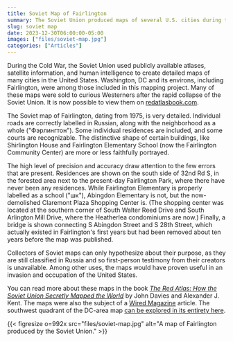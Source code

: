 ```yaml
---
title: Soviet Map of Fairlington
summary: The Soviet Union produced maps of several U.S. cities during the Cold War, including DC and its environs.
slug: soviet map
date: 2023-12-30T06:00:00-05:00
images: ["files/soviet-map.jpg"]
categories: ["Articles"]
---
```


During the Cold War, the Soviet Union used publicly available atlases, satellite information, and human intelligence to create detailed maps of many cities in the United States. Washington, DC and its environs, including Fairlington, were among those included in this mapping project. Many of these maps were sold to curious Westerners after the rapid collapse of the Soviet Union. It is now possible to view them on [redatlasbook.com](https://redatlasbook.com/).

The Soviet map of Fairlington, dating from 1975, is very detailed. Individual roads are correctly labelled in Russian, along with the neighborhood as a whole ("Фэрлингтон"). Some individual residences are included, and some courts are recognizable. The distinctive shape of certain buildings, like Shirlington House and Fairlington Elementary School (now the Fairlington Community Center) are more or less faithfully portrayed.

The high level of precision and accuracy draw attention to the few errors that are present. Residences are shown on the south side of 32nd Rd S, in the forested area next to the present-day Fairlington Park, where there have never been any residences. While Fairlington Elementary is properly labelled as a school ("шк"), Abingdon Elementary is not, but the now-demolished Claremont Plaza Shopping Center is. (The shopping center was located at the southern corner of South Walter Reed Drive and South Arlington Mill Drive, where the Heatherlea condominiums are now.) Finally, a bridge is shown connecting S Abingdon Street and S 28th Street, which actually existed in Fairlington's first years but had been removed about ten years before the map was published.

Collectors of Soviet maps can only hypothesize about their purpose, as they are still classified in Russia and so first-person testimony from their creators is unavailable. Among other uses, the maps would have proven useful in an invasion and occupation of the United States.

You can read more about these maps in the book *[The Red Atlas: How the Soviet Union Secretly Mapped the World](https://press.uchicago.edu/ucp/books/book/chicago/R/bo24760505.html)* by John Davies and Alexander J. Kent. The maps were also the subject of a [Wired Magazine](https://www.wired.com/2015/07/secret-cold-war-maps/) article. The southwest quadrant of the DC-area map [can be explored in its entirety here](https://s3.eu-west-2.amazonaws.com/mapshow/WashingtonDC3.htm).

{{< figresize o=992x src="files/soviet-map.jpg" alt="A map of Fairlington produced by the Soviet Union." >}}